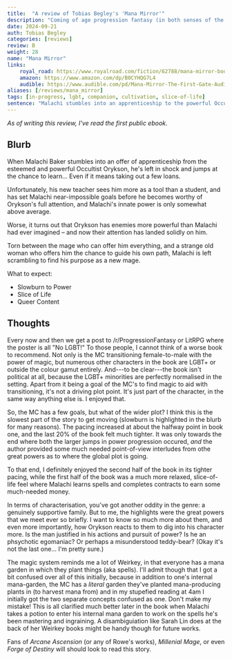 ```yaml
---
title:  "A review of Tobias Begley's 'Mana Mirror'"
description: "Coming of age progression fantasy (in both senses of the word, FtM MC) with a deep magic system and varied characters."
date: 2024-09-21
auth: Tobias Begley
categories: [reviews]
review: B
weight: 28
name: "Mana Mirror"
links:
    royal_road: https://www.royalroad.com/fiction/62788/mana-mirror-book-one-stubbed
    amazon: https://www.amazon.com/dp/B0CYHQG7L4
    audible: https://www.audible.com/pd/Mana-Mirror-The-First-Gate-Audiobook/B0D5SB2784
aliases: [/reviews/mana_mirror]
tags: [in-progress, lgbt, companion, cultivation, slice-of-life]
sentence: "Malachi stumbles into an apprenticeship to the powerful Occultist Orykson, even if the man sees him only as a tool."
---
```


*As of writing this review, I've read the first public ebook.*

## Blurb


When Malachi Baker stumbles into an offer of apprenticeship from the esteemed and powerful Occultist Orykson, he's left in shock and jumps at the chance to learn... Even if it means taking out a few loans.

Unfortunately, his new teacher sees him more as a tool than a student, and has set Malachi near-impossible goals before he becomes worthy of Orykson's full attention, and Malachi's innate power is only somewhat above average.

Worse, it turns out that Orykson has enemies more powerful than Malachi had ever imagined – and now their attention has landed solidly on him.

Torn between the mage who can offer him everything, and a strange old woman who offers him the chance to guide his own path, Malachi is left scrambling to find his purpose as a new mage.

What to expect:

- Slowburn to Power
- Slice of Life
- Queer Content


## Thoughts

Every now and then we get a post to /r/ProgressionFantasy or LitRPG where the poster is all "No LGBT!" To those people, I cannot think of a worse book to recommend. Not only is the MC transitioning female-to-male with the power of magic, but numerous other characters in the book are LGBT+ or outside the colour gamut entirely. And---to be clear---the book isn't political at all, because the LGBT+ minorities are perfectly normalised in the setting. Apart from it being a goal of the MC's to find magic to aid with transitioning, it's not a driving plot point. It's just part of the character, in the same way anything else is. I enjoyed that.

So, the MC has a few goals, but what of the wider plot? I think this is the slowest part of the story to get moving (slowburn is highlighted in the blurb for many reasons). The pacing increased at about the halfway point in book one, and the last 20% of the book felt much tighter. It was only towards the end where both the larger jumps in power progression occured, *and* the author provided some much needed point-of-view interludes from othe great powers as to where the global plot is going.

To that end, I definitely enjoyed the second half of the book in its tighter pacing, while the first half of the book was a much more relaxed, slice-of-life feel where Malachi learns spells and completes contracts to earn some much-needed money.

In terms of characterisation, you've got another oddity in the genre: a genuinely supportive family. But to me, the highlights were the great powers that we meet ever so briefly. I want to know so much more about them, and even more importantly, how Orykson reacts to them to dig into his character more. Is the man justified in his actions and pursuit of power? Is he an phsychotic egomaniac? Or perhaps a misunderstood teddy-bear? (Okay it's not the last one... I'm pretty sure.)

The magic system reminds me a lot of Weirkey, in that everyone has a mana garden in which they plant things (aka spells). I'll admit though that I got a bit confused over all of this initially, because in addition to one's internal mana-garden, the MC has a *literal* garden they've planted mana-producing plants in (to harvest mana from) and in my stupefied reading at 4am I initially got the two separate concepts confused as one. Don't make my mistake! This is all clarified much better later in the book when Malachi takes a potion to enter his internal mana garden to work on the spells he's been mastering and ingraining. A disambiguiation like Sarah Lin does at the back of her Weirkey books might be handy though for future works.

Fans of *Arcane Ascension* (or any of Rowe's works), *Millenial Mage*, or even *Forge of Destiny* will should look to read this story.